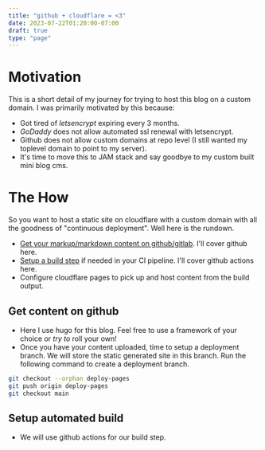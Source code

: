 ```yaml
---
title: "github + cloudflare = <3"
date: 2023-07-22T01:20:00-07:00
draft: true
type: "page"
---
```


# Motivation
This is a short detail of my journey for trying to host this blog on a custom domain. I was primarily motivated by this because:

- Got tired of _letsencrypt_ expiring every 3 months.
- _GoDaddy_ does not allow automated ssl renewal with letsencrypt.
- Github does not allow custom domains at repo level (I still wanted my toplevel domain to point to my server).
- It's time to move this to JAM stack and say goodbye to my custom built mini blog cms.

# The How
So you want to host a static site on cloudflare with a custom domain with all the goodness of "continuous deployment". Well here is the rundown.

- [Get your markup/markdown content on github/gitlab](#get-content-on-github). I'll cover github here.
- [Setup a build step](#setup-automated-build) if needed in your CI pipeline. I'll cover github actions here.
- Configure cloudflare pages to pick up and host content from the build output.

## Get content on github

- Here I use hugo for this blog. Feel free to use a framework of your choice or _try to_ roll your own!
- Once you have your content uploaded, time to setup a deployment branch. We will store the static generated site in this branch. Run the following command to create a deployment branch.
```bash
git checkout --orphan deploy-pages
git push origin deploy-pages
git checkout main
```

## Setup automated build

- We will use github actions for our build step.

